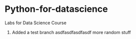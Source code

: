 # Python-for-datascience
 Labs for Data Science Course
1. Added a test branch
asdfasdfasdfasdf
more random stuff